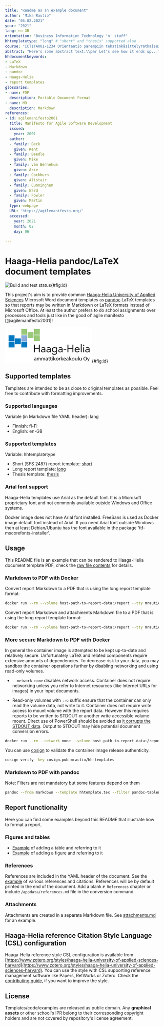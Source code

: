 ```yaml
---
title: "Readme as an example document"
author: "Mika Rautio"
date: "06.02.2021"
year: "2021"
lang: en-GB
orientation: "Business Information Technology 'n' stuff"
hhtemplatetype: "long" # "short" and "thesis" supported also
course: "ICT1TA001-1234 Orientaatio parempiin tekstinkäsittelyratkaisuihin"
abstract: "Here's some abstract text.\\par Let's see how it ends up..."
hhdocumentkeywords:
- LaTeX
- Markdown
- pandoc
- Haaga-Helia
- report templates
glossaries:
- name: PDF
  description: Portable Document Format
- name: MD
  description: Markdown
references:
- id: agilemanifesto2001
  title: Manifesto for Agile Software Development
  issued:
    year: 2001
  author:
  - family: Beck
    given: Kent
  - family: Beedle
    given: Mike
  - family: van Bennekum
    given: Arie
  - family: Cockburn
    given: Alistair
  - family: Cunningham
    given: Ward
  - family: Fowler
    given: Martin
  type: webpage
  URL: 'https://agilemanifesto.org/'
  accessed:
    year: 2021
    month: 02
    day: 06

---
```


# Haaga-Helia pandoc/LaTeX document templates

![Build and test status](https://github.com/mrautio/hh-templates/workflows/CI/badge.svg){#fig:id}

This project's aim is to provide common [Haaga-Helia University of Applied Sciences](https://www.haaga-helia.fi/en) Microsoft Word document templates as [pandoc](https://pandoc.org/) LaTeX templates so that reports may be written in Markdown or LaTeX formats instead of Microsoft Office. At least the author prefers to do school assignments over processes and tools just like in the good ol' agile manifesto [@agilemanifesto2001]!

![Haaga-Helia University of Applied Sciences report logo](media/hhreportlogo.png){#fig:id}

## Supported templates

Templates are intended to be as close to original templates as possible. Feel free to contribute with formatting improvements.

### Supported languages

Variable (in Markdown file YAML header): lang

* Finnish: fi-FI
* English: en-GB

### Supported templates

Variable: hhtemplatetype

* Short (SFS 2487) report template: [short](https://github.com/mrautio/hh-templates/blob/main/examples/README_short_english.pdf)
* Long report template: [long](https://github.com/mrautio/hh-templates/blob/main/examples/README_long_english.pdf)
* Thesis template: [thesis](https://github.com/mrautio/hh-templates/blob/main/examples/README_thesis_english.pdf)

### Arial font support

Haaga-Helia templates use Arial as the default font. It is a Microsoft proprietary font and not commonly available outside Windows and Office systems.

Docker image does not have Arial font installed. FreeSans is used as Docker image default font instead of Arial.
If you need Arial font outside Windows then at least Debian/Ubuntu has the font available in the package 'ttf-mscorefonts-installer'.

## Usage

This README file is an example that can be rendered to Haaga-Helia document template PDF, check the [raw file contents](https://github.com/mrautio/hh-templates/raw/main/README.md) for details.

### Markdown to PDF with Docker

Convert report Markdown to a PDF that is using the long report template format:
```sh
docker run --rm --volume host-path-to-report-data:/report --tty mrautio/hh-templates --output /report/report.pdf /report/report.md --variable=hhtemplatetype:long
```

Convert report Markdown and attachments Markdown file to a PDF that is using the long report template format:
```sh
docker run --rm --volume host-path-to-report-data:/report --tty mrautio/hh-templates --output /report/report.pdf /report/report.md /appdata/references.md /report/attachments.md --variable=hhtemplatetype:long
```

### More secure Markdown to PDF with Docker

In general the container image is attempted to be kept up-to-date and relatively secure. Unfortunately LaTeX and related components require extensive amounts of dependencies. To decrease risk to your data, you may sandbox the container operations further by disabling networking and using read-only volumes.

- `--network none` disables network access. Container does not require networking unless you refer to Internet resources (like Internet URLs for images) in your input documents. 

- Read-only volumes with `:ro` suffix ensure that the container can only read the volume data, not write to it. Container does not require write access to mount volume with the report data. However this requires reports to be written to STDOUT or another write accessible volume mount. Direct use of PowerShell should be avoided as [it corrupts the STDOUT data](https://docs.microsoft.com/en-us/archive/blogs/sergey_babkins_blog/un-messing-unicode-in-powershell). Output to STDOUT may hide potential document conversion errors.

```sh
docker run --rm --network none --volume host-path-to-report-data:/report:ro --attach stdout mrautio/hh-templates --to=pdf --output - /report/report.md > report.pdf
```

You can use [cosign](https://github.com/sigstore/cosign) to validate the container image release authenticity.

```sh
cosign verify -key cosign.pub mrautio/hh-templates
```

### Markdown to PDF with pandoc

Note: Filters are not mandatory but some features depend on them

```sh
pandoc --from markdown --template hhtemplate.tex --filter pandoc-tablenos --filter pandoc-fignos --filter pandoc-citeproc --filter pandoc-plantuml --pdf-engine=xelatex --listings --csl=https://www.zotero.org/styles/haaga-helia-university-of-applied-sciences-harvard -o report.pdf report.md --variable=hhtemplatetype:long
```

## Report functionality

Here you can find some examples beyond this README that illustrate how to format a report.

### Figures and tables

* [Example](https://raw.githubusercontent.com/mrautio/hh-templates/main/test/cases/05_tables/README.md) of adding a table and referring to it
* [Example](https://raw.githubusercontent.com/mrautio/hh-templates/main/test/cases/04_figures/README.md) of adding a figure and referring to it

### References

References are included in the YAML header of the document. See the [example](https://raw.githubusercontent.com/mrautio/hh-templates/main/test/cases/03_references/README.md) of various references and citations. References will be by default printed in the end of the document. Add a blank `# References` chapter or include `/appdata/references.md` file in the conversion command.

### Attachments

Attachments are created in a separate Markdown file. See [attachments.md](https://github.com/mrautio/hh-templates/blob/main/attachments.md) for an example.

## Haaga-Helia reference Citation Style Language (CSL) configuration

Haaga-Helia reference style CSL configuration is available from [https://www.zotero.org/styles/haaga-helia-university-of-applied-sciences-harvard](https://www.zotero.org/styles/haaga-helia-university-of-applied-sciences-harvard). You can use the style with CSL supporting reference management software like Papers, RefWorks or Zotero. Check the [contributing guide](https://github.com/citation-style-language/styles/blob/master/CONTRIBUTING.md), if you want to improve the style.

## License

Templates/code/examples are released as public domain. Any **graphical assets** or other school's IPR belong to their corresponding copyright holders and are not covered by repository's license agreement.

